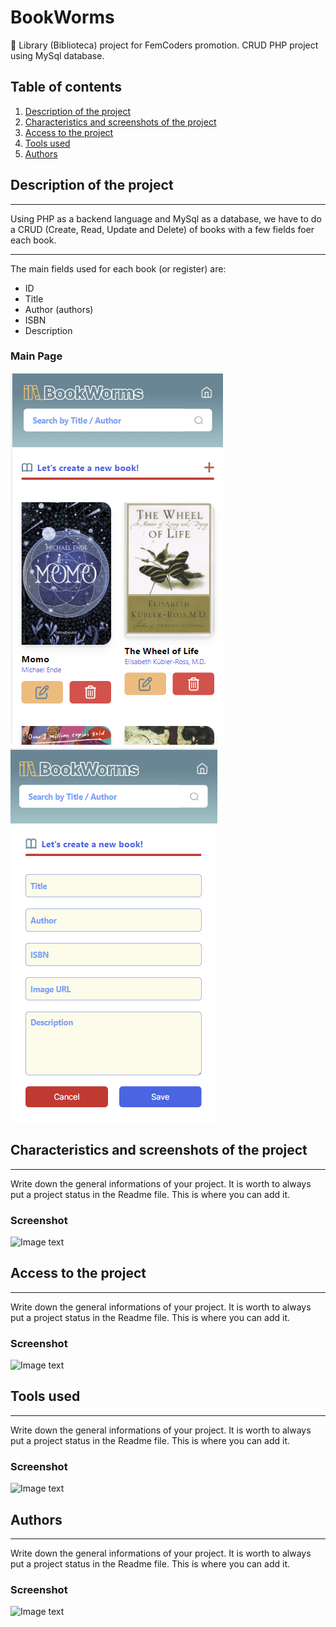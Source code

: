# BookWorms

:closed_book: Library (Biblioteca) project for FemCoders promotion. CRUD PHP project using MySql database.

## Table of contents

1. [Description of the project](#Description-of-the-project)
2. [Characteristics and screenshots of the project](#Characteristics)
3. [Access to the project](#Access)
4. [Tools used](#Tools-used)
5. [Authors](#Authors)

## Description of the project
***
Using PHP as a backend language and MySql as a database, we have to do a CRUD (Create, Read, Update and Delete) of books with a few fields foer each book.
***
The main fields used for each book (or register) are:
* ID
* Title
* Author (authors)
* ISBN
* Description
### Main Page
![Main page](./assets/images/bookspage.png "Main page look and feel")
![Create page](./assets/images/createbook.png "Create page look and feel")

## Characteristics and screenshots of the project
***
Write down the general informations of your project. It is worth to always put a project status in the Readme file. This is where you can add it. 
### Screenshot
![Image text](/path/to/the/screenshot.png)

## Access to the project
***
Write down the general informations of your project. It is worth to always put a project status in the Readme file. This is where you can add it. 
### Screenshot
![Image text](/path/to/the/screenshot.png)

## Tools used
***
Write down the general informations of your project. It is worth to always put a project status in the Readme file. This is where you can add it. 
### Screenshot
![Image text](/path/to/the/screenshot.png)

## Authors
***
Write down the general informations of your project. It is worth to always put a project status in the Readme file. This is where you can add it. 
### Screenshot
![Image text](/path/to/the/screenshot.png)